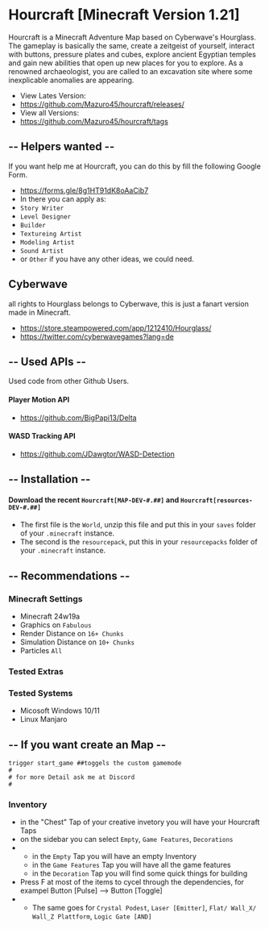 # Hourcraft [Minecraft Version 1.21] 
Hourcraft is a Minecraft Adventure Map based on Cyberwave's Hourglass. The gameplay is basically the same, create a zeitgeist of yourself, interact with buttons, pressure plates and cubes, explore ancient Egyptian temples and gain new abilities that open up new places for you to explore. As a renowned archaeologist, you are called to an excavation site where some inexplicable anomalies are appearing.
>
- View Lates Version:
- https://github.com/Mazuro45/hourcraft/releases/
- View all Versions:
- https://github.com/Mazuro45/hourcraft/tags

## -- Helpers wanted --
If you want help me at Hourcraft, you can do this by fill the following Google Form. 
- https://forms.gle/8g1HT91dK8oAaCib7
- In there you can apply as:
- `Story Writer`
- `Level Designer`
- `Builder`
- `Textureing Artist`
- `Modeling Artist`
- `Sound Artist`
- or `Other` if you have any other ideas, we could need.
>
## Cyberwave
all rights to Hourglass belongs to Cyberwave, this is just a fanart version made in Minecraft.
- https://store.steampowered.com/app/1212410/Hourglass/
- https://twitter.com/cyberwavegames?lang=de
>
## -- Used APIs --
Used code from other Github Users.
>
#### Player Motion API
- https://github.com/BigPapi13/Delta
>
#### WASD Tracking API
- https://github.com/JDawgtor/WASD-Detection
>
>
## -- Installation --
#### Download the recent `Hourcraft[MAP-DEV-#.##]` and `Hourcraft[resources-DEV-#.##]` 
>
- The first file is the `World`, unzip this file and put this in your `saves` folder of your `.minecraft` instance.
- The second is the `resourcepack`, put this in your `resourcepacks` folder of your `.minecraft` instance.
>
## -- Recommendations --
### Minecraft Settings
- Minecraft 24w19a
- Graphics on `Fabulous`
- Render Distance on `16+ Chunks`
- Simulation Distance on `10+ Chunks`
- Particles `All`
  
### Tested Extras

### Tested Systems
- Micosoft Windows 10/11
- Linux Manjaro

## -- If you want create an Map --
```mcfunction
trigger start_game ##toggels the custom gamemode
#
# for more Detail ask me at Discord 
#
```
### Inventory
- in the "Chest" Tap of your creative invetory you will have your Hourcraft Taps
- on the sidebar you can select `Empty`, `Game Features`, `Decorations`
- - in the `Empty` Tap you will have an empty Inventory
  - in the `Game Features` Tap you will have all the game features
  - in the `Decoration` Tap you will find some quick things for building
- Press F at most of the items to cycel through the dependencies, for exampel Button [Pulse] --> Button [Toggle]
- - The same goes for `Crystal Podest`, `Laser [Emitter]`, `Flat/ Wall_X/ Wall_Z Plattform`, `Logic Gate [AND]`
